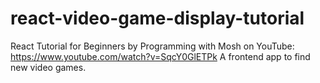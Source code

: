 # react-video-game-display-tutorial
React Tutorial for Beginners by Programming with Mosh on YouTube: https://www.youtube.com/watch?v=SqcY0GlETPk
A frontend app to find new video games.
